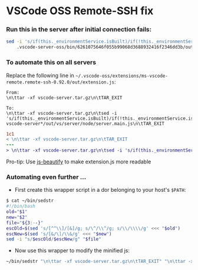 # VSCode OSS Remote-SSH fix
### Run this in the server after initial connection fails:
```bash
sed -i 's/if(this._environmentService.isBuilt)/if(!this._environmentService.isBuilt)/' \
    .vscode-server-oss/bin/6261075646f055b99068d3688932416f2346dd3b/out/vs/server/node/server.main.js
```
### To automate this on all servers
Replace the following line in `~/.vscode-oss/extensions/ms-vscode-remote.remote-ssh-0.92.0/out/extension.js`:
```
From:
\n\ttar -xf vscode-server.tar.gz\n\tTAR_EXIT

To:
\n\ttar -xf vscode-server.tar.gz\n\tsed -i 's/if(this._environmentService.isBuilt)/if(!this._environmentService.isBuilt)/' vscode-server*/out/vs/server/node/server.main.js\n\tTAR_EXIT
```
```diff
1c1
< \n\ttar -xf vscode-server.tar.gz\n\tTAR_EXIT
---
> \n\ttar -xf vscode-server.tar.gz\n\tsed -i 's/if(this._environmentService.isBuilt)/if(!this._environmentService.isBuilt)/' vscode-server*/out/vs/server/node/server.main.js\n\tTAR_EXIT
```
Pro-tip: Use [js-beautify](https://www.npmjs.com/package/js-beautify) to make extension.js more readable

### Automating even further ...
 -  First create this wrapper script in a dor belonging to your host's `$PATH`:
 ```bash
$ cat ~/bin/sedstr
#!/bin/bash
old="$1"
new="$2"
file="${3:--}"
escOld=$(sed 's/[^^\\]/[&]/g; s/\^/\\^/g; s/\\/\\\\/g' <<< "$old")
escNew=$(sed 's/[&/\]/\\&/g' <<< "$new")
sed -i "s/$escOld/$escNew/g" "$file"
```
 - Now use this wrapper to modify the minified js:
 ```bash
 ~/bin/sedstr "\n\ttar -xf vscode-server.tar.gz\n\tTAR_EXIT" "\n\ttar -xf vscode-server.tar.gz\n\tsed -i 's/if(this._environmentService.isBuilt)/if(!this._environmentService.isBuilt)/' vscode-server*/out/vs/server/node/server.main.js\n\tTAR_EXIT" ~/.vscode-oss/extensions/ms-vscode-remote.remote-ssh-0.92.0/out/extension.js
 ```
